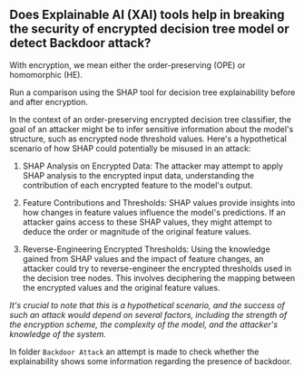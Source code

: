 ## Does Explainable AI (XAI) tools help in breaking the security of encrypted decision tree model or detect Backdoor attack? 

With encryption, we mean either the order-preserving (OPE) or homomorphic (HE).

Run a comparison using the SHAP tool for decision tree explainability before and after encryption.  


In the context of an order-preserving encrypted decision tree classifier, the goal of an attacker might be to infer sensitive information about the model's structure, such as encrypted node threshold values. Here's a hypothetical scenario of how SHAP could potentially be misused in an attack:

1. SHAP Analysis on Encrypted Data: The attacker may attempt to apply SHAP analysis to the encrypted input data, understanding the contribution of each encrypted feature to the model's output.

2. Feature Contributions and Thresholds: SHAP values provide insights into how changes in feature values influence the model's predictions. If an attacker gains access to these SHAP values, they might attempt to deduce the order or magnitude of the original feature values.

3. Reverse-Engineering Encrypted Thresholds: Using the knowledge gained from SHAP values and the impact of feature changes, an attacker could try to reverse-engineer the encrypted thresholds used in the decision tree nodes. This involves deciphering the mapping between the encrypted values and the original feature values.

*It's crucial to note that this is a hypothetical scenario, and the success of such an attack would depend on several factors, including the strength of the encryption scheme, the complexity of the model, and the attacker's knowledge of the system.*


In folder `Backdoor Attack` an attempt is made to check whether the explainability shows some information regarding the presence of backdoor. 

